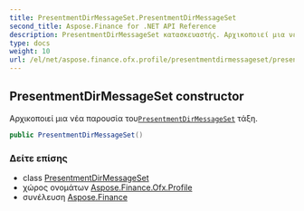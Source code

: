 ```yaml
---
title: PresentmentDirMessageSet.PresentmentDirMessageSet
second_title: Aspose.Finance for .NET API Reference
description: PresentmentDirMessageSet κατασκευαστής. Αρχικοποιεί μια νέα παρουσία τουPresentmentDirMessageSet τάξη.
type: docs
weight: 10
url: /el/net/aspose.finance.ofx.profile/presentmentdirmessageset/presentmentdirmessageset/
---
```

## PresentmentDirMessageSet constructor

Αρχικοποιεί μια νέα παρουσία του[`PresentmentDirMessageSet`](../) τάξη.

```csharp
public PresentmentDirMessageSet()
```

### Δείτε επίσης

* class [PresentmentDirMessageSet](../)
* χώρος ονομάτων [Aspose.Finance.Ofx.Profile](../../presentmentdirmessageset/)
* συνέλευση [Aspose.Finance](../../../)


